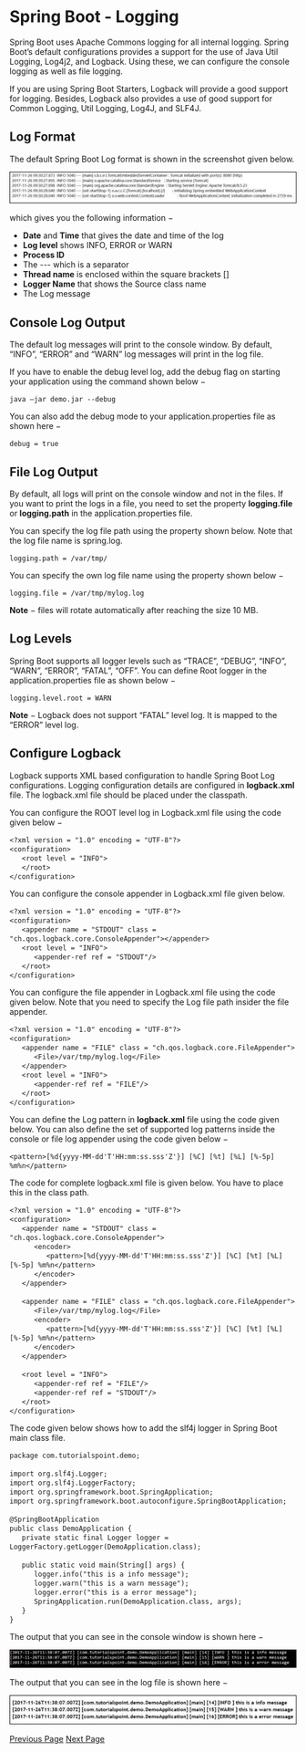 # Spring Boot - Logging
Spring Boot uses Apache Commons logging for all internal logging. Spring Boot’s default configurations provides a support for the use of Java Util Logging, Log4j2, and Logback. Using these, we can configure the console logging as well as file logging.

If you are using Spring Boot Starters, Logback will provide a good support for logging. Besides, Logback also provides a use of good support for Common Logging, Util Logging, Log4J, and SLF4J.

## Log Format
The default Spring Boot Log format is shown in the screenshot given below.

![Spring Boot Log Format](../spring_boot/images/spring_boot_log_format.jpg)

which gives you the following information −

   * **Date** and **Time** that gives the date and time of the log
   * **Log level** shows INFO, ERROR or WARN
   * **Process ID**
   * The --- which is a separator
   * **Thread name** is enclosed within the square brackets []
   * **Logger Name** that shows the Source class name
   * The Log message

## Console Log Output
The default log messages will print to the console window. By default, “INFO”, “ERROR” and “WARN” log messages will print in the log file.

If you have to enable the debug level log, add the debug flag on starting your application using the command shown below −

```
java –jar demo.jar --debug
```
You can also add the debug mode to your application.properties file as shown here −

```
debug = true
```
## File Log Output
By default, all logs will print on the console window and not in the files. If you want to print the logs in a file, you need to set the property **logging.file** or **logging.path** in the application.properties file.

You can specify the log file path using the property shown below. Note that the log file name is spring.log.

```
logging.path = /var/tmp/
```
You can specify the own log file name using the property shown below −

```
logging.file = /var/tmp/mylog.log
```
**Note** − files will rotate automatically after reaching the size 10 MB.

## Log Levels
Spring Boot supports all logger levels such as “TRACE”, “DEBUG”, “INFO”, “WARN”, “ERROR”, “FATAL”, “OFF”. You can define Root logger in the application.properties file as shown below −

```
logging.level.root = WARN
```
**Note** − Logback does not support “FATAL” level log. It is mapped to the “ERROR” level log.

## Configure Logback
Logback supports XML based configuration to handle Spring Boot Log configurations. Logging configuration details are configured in **logback.xml** file. The logback.xml file should be placed under the classpath.

You can configure the ROOT level log in Logback.xml file using the code given below −

```
<?xml version = "1.0" encoding = "UTF-8"?>
<configuration>
   <root level = "INFO">
   </root>
</configuration>
```
You can configure the console appender in Logback.xml file given below.

```
<?xml version = "1.0" encoding = "UTF-8"?>
<configuration>
   <appender name = "STDOUT" class = "ch.qos.logback.core.ConsoleAppender"></appender>
   <root level = "INFO">
      <appender-ref ref = "STDOUT"/> 
   </root>
</configuration>
```
You can configure the file appender in Logback.xml file using the code given below. Note that you need to specify the Log file path insider the file appender.

```
<?xml version = "1.0" encoding = "UTF-8"?>
<configuration>
   <appender name = "FILE" class = "ch.qos.logback.core.FileAppender">
      <File>/var/tmp/mylog.log</File>
   </appender>   
   <root level = "INFO">
      <appender-ref ref = "FILE"/>
   </root>
</configuration>
```
You can define the Log pattern in **logback.xml** file using the code given below. You can also define the set of supported log patterns inside the console or file log appender using the code given below −

```
<pattern>[%d{yyyy-MM-dd'T'HH:mm:ss.sss'Z'}] [%C] [%t] [%L] [%-5p] %m%n</pattern>
```
The code for complete logback.xml file is given below. You have to place this in the class path.

```
<?xml version = "1.0" encoding = "UTF-8"?>
<configuration>
   <appender name = "STDOUT" class = "ch.qos.logback.core.ConsoleAppender">
      <encoder>
         <pattern>[%d{yyyy-MM-dd'T'HH:mm:ss.sss'Z'}] [%C] [%t] [%L] [%-5p] %m%n</pattern>
      </encoder>
   </appender>
   
   <appender name = "FILE" class = "ch.qos.logback.core.FileAppender">
      <File>/var/tmp/mylog.log</File>
      <encoder>
         <pattern>[%d{yyyy-MM-dd'T'HH:mm:ss.sss'Z'}] [%C] [%t] [%L] [%-5p] %m%n</pattern>
      </encoder>
   </appender>
   
   <root level = "INFO">
      <appender-ref ref = "FILE"/>
      <appender-ref ref = "STDOUT"/> 
   </root>
</configuration>
```
The code given below shows how to add the slf4j logger in Spring Boot main class file.

```
package com.tutorialspoint.demo;

import org.slf4j.Logger;
import org.slf4j.LoggerFactory;
import org.springframework.boot.SpringApplication;
import org.springframework.boot.autoconfigure.SpringBootApplication;

@SpringBootApplication
public class DemoApplication {
   private static final Logger logger = LoggerFactory.getLogger(DemoApplication.class);
   
   public static void main(String[] args) {
      logger.info("this is a info message");
      logger.warn("this is a warn message");
      logger.error("this is a error message");
      SpringApplication.run(DemoApplication.class, args);
   }
}
```
The output that you can see in the console window is shown here −

![Logger Console Window](../spring_boot/images/logger_console_window.jpg)

The output that you can see in the log file is shown here −

![Log Output](../spring_boot/images/log_output.jpg)




[Previous Page](../spring_boot/spring_boot_application_properties.md) [Next Page](../spring_boot/spring_boot_building_restful_web_services.md) 

